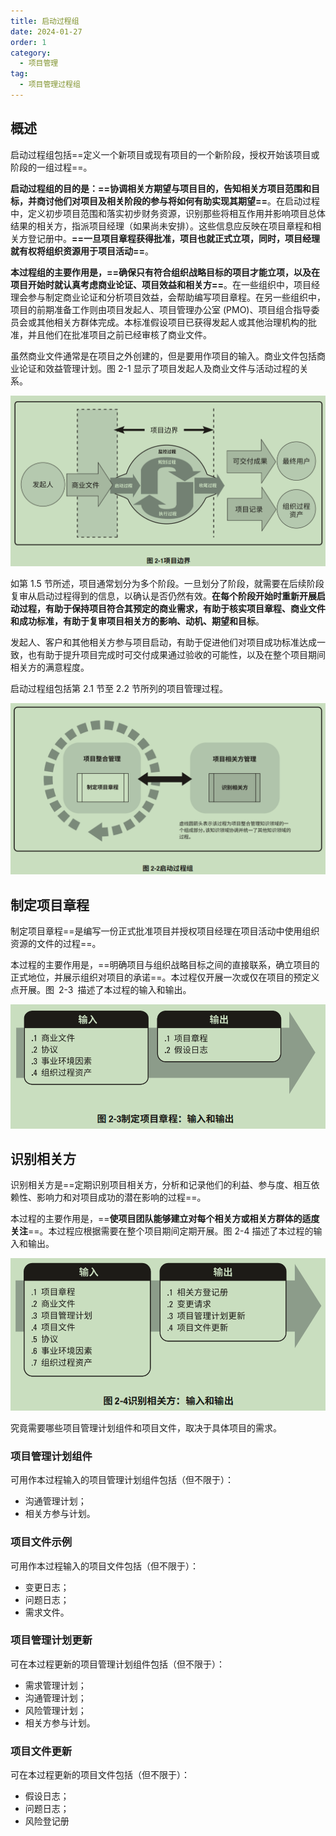 ```yaml
---
title: 启动过程组
date: 2024-01-27
order: 1
category:
  - 项目管理
tag:
  - 项目管理过程组
---
```


## 概述

启动过程组包括==定义一个新项目或现有项目的一个新阶段，授权开始该项目或阶段的一组过程==。

**启动过程组的目的是：==协调相关方期望与项目目的，告知相关方项目范围和目标，并商讨他们对项目及相关阶段的参与将如何有助实现其期望==**。在启动过程中，定义初步项目范围和落实初步财务资源，识别那些将相互作用并影响项目总体结果的相关方，指派项目经理（如果尚未安排）。这些信息应反映在项目章程和相关方登记册中。**==一旦项目章程获得批准，项目也就正式立项，同时，项目经理就有权将组织资源用于项目活动==**。

**本过程组的主要作用是，==确保只有符合组织战略目标的项目才能立项，以及在项目开始时就认真考虑商业论证、项目效益和相关方==**。在一些组织中，项目经理会参与制定商业论证和分析项目效益，会帮助编写项目章程。在另一些组织中，项目的前期准备工作则由项目发起人、项目管理办公室 (PMO)、项目组合指导委员会或其他相关方群体完成。本标准假设项目已获得发起人或其他治理机构的批准，并且他们在批准项目之前已经审核了商业文件。

虽然商业文件通常是在项目之外创建的，但是要用作项目的输入。商业文件包括商业论证和效益管理计划。图 2-1 显示了项目发起人及商业文件与活动过程的关系。

![image-20240127141226661](https://raw.githubusercontent.com/GodX-18/picBed/main/image-20240127141226661.png)

如第 1.5 节所述，项目通常划分为多个阶段。一旦划分了阶段，就需要在后续阶段复审从启动过程得到的信息，以确认是否仍然有效。**在每个阶段开始时重新开展启动过程，有助于保持项目符合其预定的商业需求，有助于核实项目章程、商业文件和成功标准，有助于复审项目相关方的影响、动机、期望和目标**。

发起人、客户和其他相关方参与项目启动，有助于促进他们对项目成功标准达成一致，也有助于提升项目完成时可交付成果通过验收的可能性，以及在整个项目期间相关方的满意程度。

启动过程组包括第 2.1 节至 2.2 节所列的项目管理过程。

![image-20240127141331471](https://raw.githubusercontent.com/GodX-18/picBed/main/image-20240127141331471.png)

## 制定项目章程

制定项目章程==是编写一份正式批准项目并授权项目经理在项目活动中使用组织资源的文件的过程==。

本过程的主要作用是，==明确项目与组织战略目标之间的直接联系，确立项目的正式地位，并展示组织对项目的承诺==。本过程仅开展一次或仅在项目的预定义点开展。图 2-3 描述了本过程的输入和输出。

![image-20240127143114783](https://raw.githubusercontent.com/GodX-18/picBed/main/image-20240127143114783.png)

## 识别相关方

识别相关方是==定期识别项目相关方，分析和记录他们的利益、参与度、相互依赖性、影响力和对项目成功的潜在影响的过程==。

本过程的主要作用是，==**使项目团队能够建立对每个相关方或相关方群体的适度关注**==。本过程应根据需要在整个项目期间定期开展。图 2-4 描述了本过程的输入和输出。

![image-20240127143154460](https://raw.githubusercontent.com/GodX-18/picBed/main/image-20240127143154460.png)

究竟需要哪些项目管理计划组件和项目文件，取决于具体项目的需求。

### 项目管理计划组件

可用作本过程输入的项目管理计划组件包括（但不限于）：

* 沟通管理计划；
* 相关方参与计划。

### 项目文件示例

可用作本过程输入的项目文件包括（但不限于）：

* 变更日志；
* 问题日志；
* 需求文件。

### 项目管理计划更新

可在本过程更新的项目管理计划组件包括（但不限于）：

* 需求管理计划；
* 沟通管理计划；
* 风险管理计划；
* 相关方参与计划。

### 项目文件更新

可在本过程更新的项目文件包括（但不限于）：

* 假设日志；
* 问题日志；
* 风险登记册
